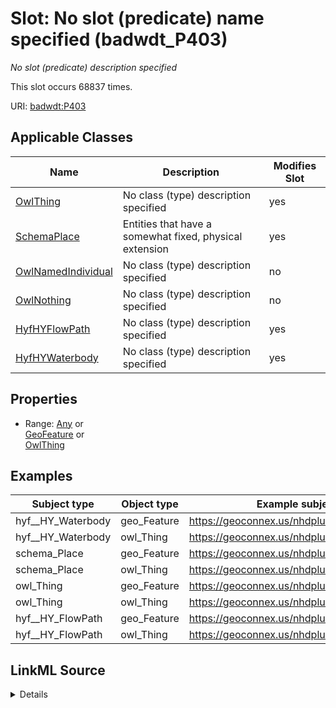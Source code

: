 

# Slot: No slot (predicate) name specified (badwdt_P403)


_No slot (predicate) description specified_






This slot occurs 68837 times.


URI: [badwdt:P403](https://www.wikidata.org/wiki/Property:P403)



<!-- no inheritance hierarchy -->





## Applicable Classes

| Name | Description | Modifies Slot |
| --- | --- | --- |
| [OwlThing](../classes/OwlThing.md) | No class (type) description specified |  yes  |
| [SchemaPlace](../classes/SchemaPlace.md) | Entities that have a somewhat fixed, physical extension |  yes  |
| [OwlNamedIndividual](../classes/OwlNamedIndividual.md) | No class (type) description specified |  no  |
| [OwlNothing](../classes/OwlNothing.md) | No class (type) description specified |  no  |
| [HyfHYFlowPath](../classes/HyfHYFlowPath.md) | No class (type) description specified |  yes  |
| [HyfHYWaterbody](../classes/HyfHYWaterbody.md) | No class (type) description specified |  yes  |







## Properties

* Range: [Any](../classes/Any.md)&nbsp;or&nbsp;<br />[GeoFeature](../classes/GeoFeature.md)&nbsp;or&nbsp;<br />[OwlThing](../classes/OwlThing.md)






## Examples

| Subject type | Object type | Example subject | Example object | Occurrences |
| --- | --- | --- | --- | --- |
| hyf__HY_Waterbody | geo_Feature | https://geoconnex.us/nhdplusv2/comid/1001 | https://geoconnex.us/nhdplusv2/comid/1001.outlet | 68837 |
| hyf__HY_Waterbody | owl_Thing | https://geoconnex.us/nhdplusv2/comid/1001 | https://geoconnex.us/nhdplusv2/comid/1001.outlet | 68837 |
| schema_Place | geo_Feature | https://geoconnex.us/nhdplusv2/comid/1001 | https://geoconnex.us/nhdplusv2/comid/1001.outlet | 68837 |
| schema_Place | owl_Thing | https://geoconnex.us/nhdplusv2/comid/1001 | https://geoconnex.us/nhdplusv2/comid/1001.outlet | 68837 |
| owl_Thing | geo_Feature | https://geoconnex.us/nhdplusv2/comid/1001 | https://geoconnex.us/nhdplusv2/comid/1001.outlet | 68837 |
| owl_Thing | owl_Thing | https://geoconnex.us/nhdplusv2/comid/1001 | https://geoconnex.us/nhdplusv2/comid/1001.outlet | 68837 |
| hyf__HY_FlowPath | geo_Feature | https://geoconnex.us/nhdplusv2/comid/1001 | https://geoconnex.us/nhdplusv2/comid/1001.outlet | 68837 |
| hyf__HY_FlowPath | owl_Thing | https://geoconnex.us/nhdplusv2/comid/1001 | https://geoconnex.us/nhdplusv2/comid/1001.outlet | 68837 |




## LinkML Source

<details>

```yaml
name: badwdt_P403
annotations:
  count:
    tag: count
    value: 68837
description: No slot (predicate) description specified
title: No slot (predicate) name specified
examples:
- object:
    example_object: https://geoconnex.us/nhdplusv2/comid/1001.outlet
    example_object_type: geo_Feature
    example_predicate: badwdt:P403
    example_subject: https://geoconnex.us/nhdplusv2/comid/1001
    example_subject_type: hyf__HY_Waterbody
- object:
    example_object: https://geoconnex.us/nhdplusv2/comid/1001.outlet
    example_object_type: owl_Thing
    example_predicate: badwdt:P403
    example_subject: https://geoconnex.us/nhdplusv2/comid/1001
    example_subject_type: hyf__HY_Waterbody
- object:
    example_object: https://geoconnex.us/nhdplusv2/comid/1001.outlet
    example_object_type: geo_Feature
    example_predicate: badwdt:P403
    example_subject: https://geoconnex.us/nhdplusv2/comid/1001
    example_subject_type: schema_Place
- object:
    example_object: https://geoconnex.us/nhdplusv2/comid/1001.outlet
    example_object_type: owl_Thing
    example_predicate: badwdt:P403
    example_subject: https://geoconnex.us/nhdplusv2/comid/1001
    example_subject_type: schema_Place
- object:
    example_object: https://geoconnex.us/nhdplusv2/comid/1001.outlet
    example_object_type: geo_Feature
    example_predicate: badwdt:P403
    example_subject: https://geoconnex.us/nhdplusv2/comid/1001
    example_subject_type: owl_Thing
- object:
    example_object: https://geoconnex.us/nhdplusv2/comid/1001.outlet
    example_object_type: owl_Thing
    example_predicate: badwdt:P403
    example_subject: https://geoconnex.us/nhdplusv2/comid/1001
    example_subject_type: owl_Thing
- object:
    example_object: https://geoconnex.us/nhdplusv2/comid/1001.outlet
    example_object_type: geo_Feature
    example_predicate: badwdt:P403
    example_subject: https://geoconnex.us/nhdplusv2/comid/1001
    example_subject_type: hyf__HY_FlowPath
- object:
    example_object: https://geoconnex.us/nhdplusv2/comid/1001.outlet
    example_object_type: owl_Thing
    example_predicate: badwdt:P403
    example_subject: https://geoconnex.us/nhdplusv2/comid/1001
    example_subject_type: hyf__HY_FlowPath
from_schema: hydrology-kg
rank: 1000
slot_uri: badwdt:P403
alias: badwdt_P403
domain_of:
- hyf__HY_FlowPath
- hyf__HY_Waterbody
- owl_Thing
- schema_Place
range: Any
any_of:
- range: geo_Feature
- range: owl_Thing

```
</details>